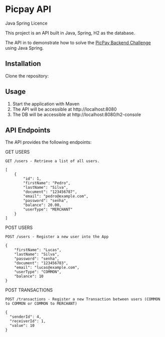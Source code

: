 # Picpay API

Java Spring Licence

This project is an API built in Java, Spring, H2 as the database.

The API in to demonstrate how to solve the [PicPay Backend Challenge](https://github.com/PicPay/picpay-desafio-backend) using Java Spring.

Installation
---
Clone the repository:

Usage
---
1. Start the application with Maven
2. The API will be accessible at http://localhost:8080
3. The DB will be accessible at http://localhost:8080/h2-console

API Endpoints
---
The API provides the following endpoints:

GET USERS
```
GET /users - Retrieve a list of all users.
```
```
[
    {
        "id": 1,
        "firstName": "Pedro",
        "lastName": "Silva",
        "document": "123456787",
        "email": "pedro@example.com",
        "password": "senha",
        "balance": 20.00,
        "userType": "MERCHANT"
    }
]
```
POST USERS
```
POST /users - Register a new user into the App
```
```
{
    "firstName": "Lucas",
    "lastName": "Silva",
    "password": "senha",
    "document": "123456783",
    "email": "lucas@example.com",
    "userType": "COMMON",
    "balance": 10
}
```
POST TRANSACTIONS
```
POST /transactions - Register a new Transaction between users (COMMON to COMMON or COMMON to MERCHANT)
```
```
{
  "senderId": 4,
  "receiverId": 1,
  "value": 10
}
```
